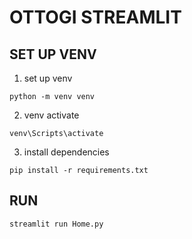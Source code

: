 # OTTOGI STREAMLIT
## SET UP VENV
1. set up venv
```shell
python -m venv venv
```
2. venv activate
```shell
venv\Scripts\activate
```
3. install dependencies
```shell
pip install -r requirements.txt
```

## RUN
```shell
streamlit run Home.py
```